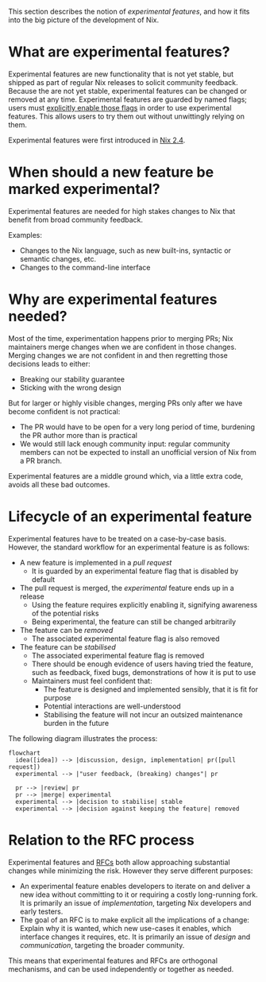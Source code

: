 This section describes the notion of *experimental features*, and how it fits into the big picture of the development of Nix.

# What are experimental features?

Experimental features are new functionality that is not yet stable, but shipped as part of regular Nix releases to solicit community feedback.
Because the are not yet stable, experimental features can be changed or removed at any time.
Experimental features are guarded by named flags; users must [explicitly enable those flags](@docroot@/command-ref/conf-file.md#conf-experimental-features) in order to use experimental features.
This allows users to try them out without unwittingly relying on them.

Experimental features were first introduced in [Nix 2.4](../release-notes/rl-2.4.md).

# When should a new feature be marked experimental?

Experimental features are needed for high stakes changes to Nix that benefit from broad community feedback.

Examples:

- Changes to the Nix language, such as new built-ins, syntactic or semantic changes, etc.
- Changes to the command-line interface

# Why are experimental features needed?

Most of the time, experimentation happens prior to merging PRs;
Nix maintainers merge changes when we are confident in those changes.
Merging changes we are not confident in and then regretting those decisions leads to either:

- Breaking our stability guarantee
- Sticking with the wrong design

But for larger or highly visible changes, merging PRs only after we have become confident is not practical:

- The PR would have to be open for a very long period of time, burdening the PR author more than is practical
- We would still lack enough community input:
  regular community members can not be expected to install an unofficial version of Nix from a PR branch.

Experimental features are a middle ground which, via a little extra code, avoids all these bad outcomes.

# Lifecycle of an experimental feature

Experimental features have to be treated on a case-by-case basis.
However, the standard workflow for an experimental feature is as follows:

- A new feature is implemented in a *pull request*
  - It is guarded by an experimental feature flag that is disabled by default
- The pull request is merged, the *experimental* feature ends up in a release
    - Using the feature requires explicitly enabling it, signifying awareness of the potential risks
    - Being experimental, the feature can still be changed arbitrarily
- The feature can be *removed*
  - The associated experimental feature flag is also removed
- The feature can be *stabilised*
  - The associated experimental feature flag is removed
  - There should be enough evidence of users having tried the feature, such as feedback, fixed bugs, demonstrations of how it is put to use
  - Maintainers must feel confident that:
    - The feature is designed and implemented sensibly, that it is fit for purpose
    - Potential interactions are well-understood
    - Stabilising the feature will not incur an outsized maintenance burden in the future

The following diagram illustrates the process:

<!-- TODO: replace with ASCII art to render correctly once contents are agreed upon -->

```mermaid
flowchart
  idea([idea]) --> |discussion, design, implementation| pr([pull request])
  experimental --> |"user feedback, (breaking) changes"| pr

  pr --> |review| pr
  pr --> |merge| experimental
  experimental --> |decision to stabilise| stable
  experimental --> |decision against keeping the feature| removed
```

# Relation to the RFC process

Experimental features and [RFCs](https://github.com/NixOS/rfcs/) both allow approaching substantial changes while minimizing the risk.
However they serve different purposes:

- An experimental feature enables developers to iterate on and deliver a new idea without committing to it or requiring a costly long-running fork.
  It is primarily an issue of *implementation*, targeting Nix developers and early testers.
- The goal of an RFC is to make explicit all the implications of a change:
  Explain why it is wanted, which new use-cases it enables, which interface changes it requires, etc.
  It is primarily an issue of *design* and *communication*, targeting the broader community.

This means that experimental features and RFCs are orthogonal mechanisms, and can be used independently or together as needed.
